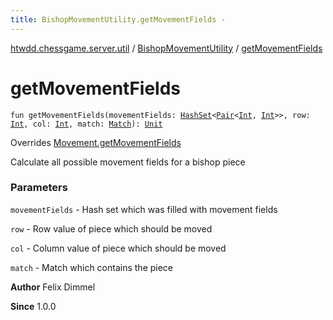 ```yaml
---
title: BishopMovementUtility.getMovementFields - 
---
```


[htwdd.chessgame.server.util](../index.html) / [BishopMovementUtility](index.html) / [getMovementFields](./get-movement-fields.html)

# getMovementFields

`fun getMovementFields(movementFields: `[`HashSet`](https://kotlinlang.org/api/latest/jvm/stdlib/kotlin.collections/-hash-set/index.html)`<`[`Pair`](https://kotlinlang.org/api/latest/jvm/stdlib/kotlin/-pair/index.html)`<`[`Int`](https://kotlinlang.org/api/latest/jvm/stdlib/kotlin/-int/index.html)`, `[`Int`](https://kotlinlang.org/api/latest/jvm/stdlib/kotlin/-int/index.html)`>>, row: `[`Int`](https://kotlinlang.org/api/latest/jvm/stdlib/kotlin/-int/index.html)`, col: `[`Int`](https://kotlinlang.org/api/latest/jvm/stdlib/kotlin/-int/index.html)`, match: `[`Match`](../../htwdd.chessgame.server.model/-match/index.html)`): `[`Unit`](https://kotlinlang.org/api/latest/jvm/stdlib/kotlin/-unit/index.html)

Overrides [Movement.getMovementFields](../-movement/get-movement-fields.html)

Calculate all possible movement fields for a bishop piece

### Parameters

`movementFields` - Hash set which was filled with movement fields

`row` - Row value of piece which should be moved

`col` - Column value of piece which should be moved

`match` - Match which contains the piece

**Author**
Felix Dimmel

**Since**
1.0.0

